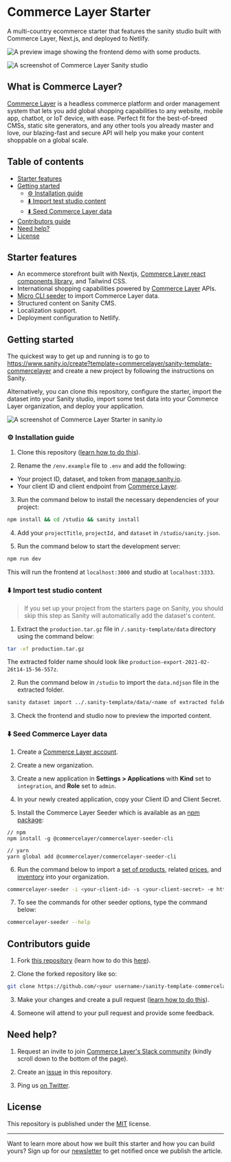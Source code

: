 # Commerce Layer Starter

A multi-country ecommerce starter that features the sanity studio built with Commerce Layer, Next.js, and deployed to Netlify.

![](https://raw.githubusercontent.com/commercelayer/sanity-template-commercelayer/main/.sanity-template/assets/preview.jpg 'A preview image showing the frontend demo with some products.')

![](https://raw.githubusercontent.com/commercelayer/sanity-template-commercelayer/main/.sanity-template/assets/studio.png 'A screenshot of Commerce Layer Sanity studio')

## What is Commerce Layer?

[Commerce Layer](https://commercelayer.io) is a headless commerce platform and order management system that lets you add global shopping capabilities to any website, mobile app, chatbot, or IoT device, with ease. Perfect fit for the best-of-breed CMSs, static site generators, and any other tools you already master and love, our blazing-fast and secure API will help you make your content shoppable on a global scale.

## Table of contents

- [Starter features](#starter-features)
- [Getting started](#getting-started)
  - [⚙️ Installation guide](#%EF%B8%8F-installation-guide)
  - [⬇️ Import test studio content](#%EF%B8%8F-import-test-studio-content)
  - [⬇️ Seed Commerce Layer data](#%EF%B8%8F-seed-commerce-layer-data)
- [Contributors guide](#contributors-guide)
- [Need help?](#need-help)
- [License](#license)

## Starter features

- An ecommerce storefront built with Nextjs, [Commerce Layer react components library](https://github.com/commercelayer/commercelayer-react-components), and Tailwind CSS.
- International shopping capabilities powered by [Commerce Layer](https://commercelayer.io) APIs.
- [Micro CLI seeder](https://github.com/commercelayer/commercelayer-seeder-cli) to import Commerce Layer data.
- Structured content on Sanity CMS.
- Localization support.
- Deployment configuration to Netlify.

## Getting started

The quickest way to get up and running is to go to https://www.sanity.io/create?template=commercelayer/sanity-template-commercelayer and create a new project by following the instructions on Sanity.

Alternatively, you can clone this repository, configure the starter, import the dataset into your Sanity studio, import some test data into your Commerce Layer organization, and deploy your application.

![](https://raw.githubusercontent.com/commercelayer/sanity-template-commercelayer/main/.sanity-template/assets/sanity.png 'A screenshot of Commerce Layer Starter in sanity.io')

### ⚙️ Installation guide

1. Clone this repository ([learn how to do this](https://docs.github.com/en/github/creating-cloning-and-archiving-repositories/cloning-a-repository)).

2. Rename the `/env.example` file to `.env` and add the following:

- Your project ID, dataset, and token from [manage.sanity.io](https://manage.sanity.io).
- Your client ID and client endpoint from [Commerce Layer](https://core.commercelayer.io/users/sign_up).

3. Run the command below to install the necessary dependencies of your project:

```bash
npm install && cd /studio && sanity install
```

4. Add your `projectTitle`, `projectId,` and `dataset` in `/studio/sanity.json`.

5. Run the command below to start the development server:

```bash
npm run dev
```

This will run the frontend at `localhost:3000` and studio at `localhost:3333`.

### ⬇️ Import test studio content

> If you set up your project from the starters page on Sanity, you should skip this step as Sanity will automatically add the dataset's content.

1. Extract the `production.tar.gz` file in `/.sanity-template/data` directory using the command below:

```bash
tar -xf production.tar.gz
```

The extracted folder name should look like `production-export-2021-02-26t14-15-56-557z`.

2. Run the command below in `/studio` to import the `data.ndjson` file in the extracted folder.

```bash
sanity dataset import ../.sanity-template/data/<name of extracted folder>/data.ndjson <your_dataset>
```

3. Check the frontend and studio now to preview the imported content.

### ⬇️ Seed Commerce Layer data

1. Create a [Commerce Layer account](https://core.commercelayer.io/users/sign_up).

2. Create a new organization.

3. Create a new application in **Settings > Applications** with **Kind** set to `integration`, and **Role** set to `admin`.

4. In your newly created application, copy your Client ID and Client Secret.

5. Install the Commerce Layer Seeder which is available as an [npm package](https://www.npmjs.com/package/@commercelayer/commercelayer-seeder-cli):

```
// npm
npm install -g @commercelayer/commercelayer-seeder-cli

// yarn
yarn global add @commercelayer/commercelayer-seeder-cli
```

6. Run the command below to import a [set of products](https://data.commercelayer.app/seed/skus.json), related [prices](https://data.commercelayer.app/seed/prices.json), and [inventory](https://data.commercelayer.app/seed/stock_items.json) into your organization.

```bash
commercelayer-seeder -i <your-client-id> -s <your-client-secret> -e https://<yourdomain>.commercelayer.io
```

7. To see the commands for other seeder options, type the command below:

```bash
commercelayer-seeder --help
```

## Contributors guide

1. Fork [this repository](https://github.com/commercelayer/sanity-template-commercelayer) (learn how to do this [here](https://help.github.com/articles/fork-a-repo)).

2. Clone the forked repository like so:

```bash
git clone https://github.com/<your username>/sanity-template-commercelayer.git && cd sanity-template-commercelayer
```

3. Make your changes and create a pull request ([learn how to do this](https://docs.github.com/en/github/collaborating-with-issues-and-pull-requests/creating-a-pull-request)).

4. Someone will attend to your pull request and provide some feedback.

## Need help?

1. Request an invite to join [Commerce Layer's Slack community](https://commercelayer.io/developers) (kindly scroll down to the bottom of the page).

2. Create an [issue](https://github.com/commercelayer/sanity-template-commercelayer/issues) in this repository.

3. Ping us [on Twitter](https://twitter.com/commercelayer).

## License

This repository is published under the [MIT](LICENSE) license.

---

Want to learn more about how we built this starter and how you can build yours? Sign up for our [newsletter](https://commercelayer.io) to get notified once we publish the article.

